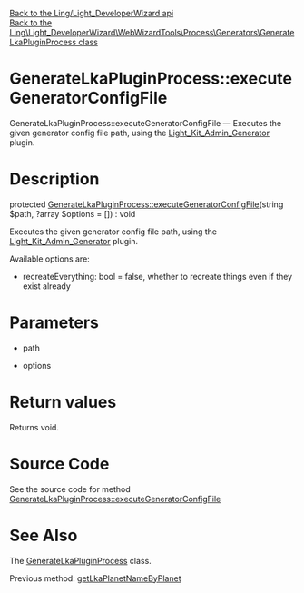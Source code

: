 [Back to the Ling/Light_DeveloperWizard api](https://github.com/lingtalfi/Light_DeveloperWizard/blob/master/doc/api/Ling/Light_DeveloperWizard.md)<br>
[Back to the Ling\Light_DeveloperWizard\WebWizardTools\Process\Generators\GenerateLkaPluginProcess class](https://github.com/lingtalfi/Light_DeveloperWizard/blob/master/doc/api/Ling/Light_DeveloperWizard/WebWizardTools/Process/Generators/GenerateLkaPluginProcess.md)


GenerateLkaPluginProcess::executeGeneratorConfigFile
================



GenerateLkaPluginProcess::executeGeneratorConfigFile — Executes the given generator config file path, using the [Light_Kit_Admin_Generator](https://github.com/lingtalfi/Light_Kit_Admin_Generator) plugin.




Description
================


protected [GenerateLkaPluginProcess::executeGeneratorConfigFile](https://github.com/lingtalfi/Light_DeveloperWizard/blob/master/doc/api/Ling/Light_DeveloperWizard/WebWizardTools/Process/Generators/GenerateLkaPluginProcess/executeGeneratorConfigFile.md)(string $path, ?array $options = []) : void




Executes the given generator config file path, using the [Light_Kit_Admin_Generator](https://github.com/lingtalfi/Light_Kit_Admin_Generator) plugin.

Available options are:

- recreateEverything: bool = false, whether to recreate things even if they exist already




Parameters
================


- path

    

- options

    


Return values
================

Returns void.








Source Code
===========
See the source code for method [GenerateLkaPluginProcess::executeGeneratorConfigFile](https://github.com/lingtalfi/Light_DeveloperWizard/blob/master/WebWizardTools/Process/Generators/GenerateLkaPluginProcess.php#L347-L659)


See Also
================

The [GenerateLkaPluginProcess](https://github.com/lingtalfi/Light_DeveloperWizard/blob/master/doc/api/Ling/Light_DeveloperWizard/WebWizardTools/Process/Generators/GenerateLkaPluginProcess.md) class.

Previous method: [getLkaPlanetNameByPlanet](https://github.com/lingtalfi/Light_DeveloperWizard/blob/master/doc/api/Ling/Light_DeveloperWizard/WebWizardTools/Process/Generators/GenerateLkaPluginProcess/getLkaPlanetNameByPlanet.md)<br>


